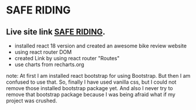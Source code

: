 # SAFE RIDING  

## Live site link [SAFE RIDING](https://safe-riding-a09.netlify.app/).

* installed react 18 version and created an awesome bike review website
* using react router DOM
* created Link by using react router "Routes"
* use charts from recharts.org

note: At first I am installed react bootstrap for using Bootstrap. But then I am confused to use that. So, finally I have used vanilla css, but I could not remove those installed bootstrap package yet. And also I never try to remove that bootstrap package because I was being afraid what if my project was crushed.